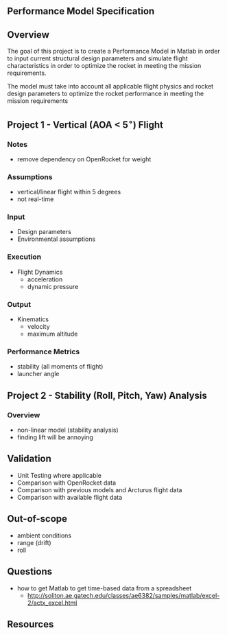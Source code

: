 ## Performance Model Specification

## Overview 
The goal of this project is to create a Performance Model in Matlab in order to input current structural design parameters and simulate flight characteristics in order to optimize the rocket in meeting the mission requirements.

The model must take into account all applicable flight physics and rocket design parameters to optimize the rocket performance in meeting the mission requirements

## Project 1 - Vertical (AOA < 5$^\circ$) Flight

### Notes
 - remove dependency on OpenRocket for weight

### Assumptions
- vertical/linear flight within 5 degrees
- not real-time

### Input
- Design parameters
- Environmental assumptions

### Execution
- Flight Dynamics
    - acceleration
    - dynamic pressure

### Output
- Kinematics 
    - velocity
    - maximum altitude

### Performance Metrics
- stability (all moments of flight)
- launcher angle

## Project 2 - Stability (Roll, Pitch, Yaw) Analysis

### Overview
- non-linear model (stability analysis)
 - finding lift will be annoying

## Validation
- Unit Testing where applicable
- Comparison with OpenRocket data
- Comparison with previous models and Arcturus flight data
- Comparison with available flight data

## Out-of-scope
- ambient conditions
- range (drift)
- roll

## Questions
- how to get Matlab to get time-based data from a spreadsheet
    - http://soliton.ae.gatech.edu/classes/ae6382/samples/matlab/excel-2/actx_excel.html

## Resources
[Thrust Curves]: (http://www.thrustcurve.org/simfilesearch.jsp?id=1591)
[Datcom]: (http://www.holycows.net/datcom/)
